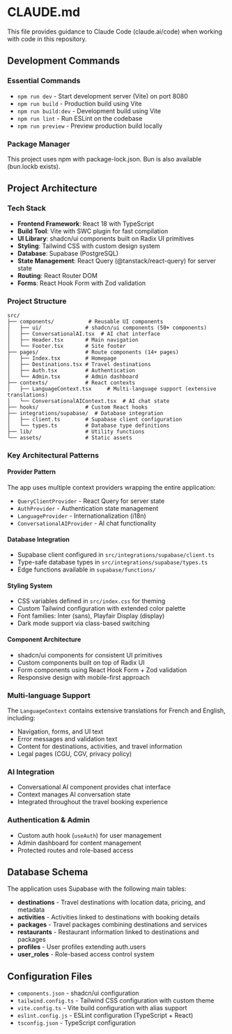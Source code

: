 # CLAUDE.md

This file provides guidance to Claude Code (claude.ai/code) when working with code in this repository.

## Development Commands

### Essential Commands

- `npm run dev` - Start development server (Vite) on port 8080
- `npm run build` - Production build using Vite
- `npm run build:dev` - Development build using Vite
- `npm run lint` - Run ESLint on the codebase
- `npm run preview` - Preview production build locally

### Package Manager

This project uses npm with package-lock.json. Bun is also available (bun.lockb exists).

## Project Architecture

### Tech Stack

- **Frontend Framework**: React 18 with TypeScript
- **Build Tool**: Vite with SWC plugin for fast compilation
- **UI Library**: shadcn/ui components built on Radix UI primitives
- **Styling**: Tailwind CSS with custom design system
- **Database**: Supabase (PostgreSQL)
- **State Management**: React Query (@tanstack/react-query) for server state
- **Routing**: React Router DOM
- **Forms**: React Hook Form with Zod validation

### Project Structure

```text
src/
├── components/           # Reusable UI components
│   ├── ui/              # shadcn/ui components (50+ components)
│   ├── ConversationalAI.tsx  # AI chat interface
│   ├── Header.tsx       # Main navigation
│   └── Footer.tsx       # Site footer
├── pages/               # Route components (14+ pages)
│   ├── Index.tsx        # Homepage
│   ├── Destinations.tsx # Travel destinations
│   ├── Auth.tsx         # Authentication
│   └── Admin.tsx        # Admin dashboard
├── contexts/            # React contexts
│   ├── LanguageContext.tsx     # Multi-language support (extensive translations)
│   └── ConversationalAIContext.tsx  # AI chat state
├── hooks/               # Custom React hooks
├── integrations/supabase/  # Database integration
│   ├── client.ts        # Supabase client configuration
│   └── types.ts         # Database type definitions
├── lib/                 # Utility functions
└── assets/              # Static assets
```

### Key Architectural Patterns

#### Provider Pattern

The app uses multiple context providers wrapping the entire application:

- `QueryClientProvider` - React Query for server state
- `AuthProvider` - Authentication state management
- `LanguageProvider` - Internationalization (i18n)
- `ConversationalAIProvider` - AI chat functionality

#### Database Integration

- Supabase client configured in `src/integrations/supabase/client.ts`
- Type-safe database types in `src/integrations/supabase/types.ts`
- Edge functions available in `supabase/functions/`

#### Styling System

- CSS variables defined in `src/index.css` for theming
- Custom Tailwind configuration with extended color palette
- Font families: Inter (sans), Playfair Display (display)
- Dark mode support via class-based switching

#### Component Architecture

- shadcn/ui components for consistent UI primitives
- Custom components built on top of Radix UI
- Form components using React Hook Form + Zod validation
- Responsive design with mobile-first approach

### Multi-language Support

The `LanguageContext` contains extensive translations for French and English, including:

- Navigation, forms, and UI text
- Error messages and validation text
- Content for destinations, activities, and travel information
- Legal pages (CGU, CGV, privacy policy)

### AI Integration

- Conversational AI component provides chat interface
- Context manages AI conversation state
- Integrated throughout the travel booking experience

### Authentication & Admin

- Custom auth hook (`useAuth`) for user management
- Admin dashboard for content management
- Protected routes and role-based access

## Database Schema

The application uses Supabase with the following main tables:

- **destinations** - Travel destinations with location data, pricing, and metadata
- **activities** - Activities linked to destinations with booking details
- **packages** - Travel packages combining destinations and services
- **restaurants** - Restaurant information linked to destinations and packages
- **profiles** - User profiles extending auth.users
- **user_roles** - Role-based access control system

## Configuration Files

- `components.json` - shadcn/ui configuration
- `tailwind.config.ts` - Tailwind CSS configuration with custom theme
- `vite.config.ts` - Vite build configuration with alias support
- `eslint.config.js` - ESLint configuration (TypeScript + React)
- `tsconfig.json` - TypeScript configuration
